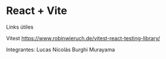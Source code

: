 # React + Vite

Links útiles

Vitest
https://www.robinwieruch.de/vitest-react-testing-library/ 

Integrantes:
Lucas Nicolás Burghi Murayama
